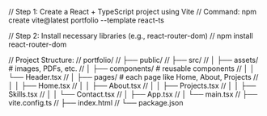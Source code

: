 // Step 1: Create a React + TypeScript project using Vite
// Command: npm create vite@latest portfolio --template react-ts

// Step 2: Install necessary libraries (e.g., react-router-dom)
// npm install react-router-dom

// Project Structure:
// portfolio/
// ├── public/
// ├── src/
// │   ├── assets/            # images, PDFs, etc.
// │   ├── components/        # reusable components
// │   │   └── Header.tsx
// │   ├── pages/             # each page like Home, About, Projects
// │   │   ├── Home.tsx
// │   │   ├── About.tsx
// │   │   ├── Projects.tsx
// │   │   ├── Skills.tsx
// │   │   └── Contact.tsx
// │   ├── App.tsx
// │   └── main.tsx
// ├── vite.config.ts
// ├── index.html
// └── package.json
